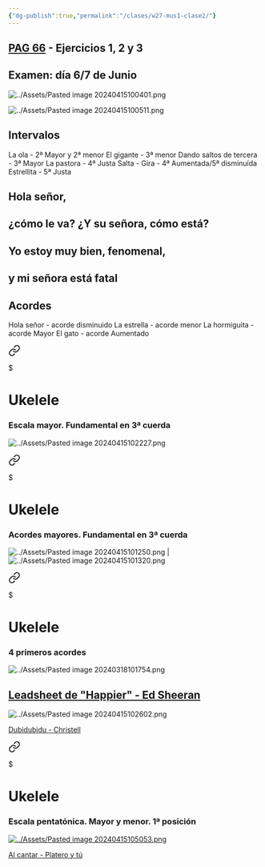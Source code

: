 ```yaml
---
{"dg-publish":true,"permalink":"/clases/w27-mus1-clase2/"}
---
```



<div class=slide>

## [PAG 66](https://www.blinklearning.com/v/1711020656/themes/tmpux/launch.php?theme=tmpux#activity/4239478/65132330/421303518) - Ejercicios 1, 2 y 3

</div>
<div class="slide">

## Examen: día 6/7 de Junio

</div>
<div class=slide>

![../Assets/Pasted image 20240415100401.png](/img/user/Assets/Pasted%20image%2020240415100401.png)

</div>

<div class=slide>

![../Assets/Pasted image 20240415100511.png](/img/user/Assets/Pasted%20image%2020240415100511.png)

</div>
<div class="slide">

## Intervalos

La ola - 2ª Mayor y 2ª menor
El gigante - 3ª menor
Dando saltos de tercera - 3ª Mayor
La pastora - 4ª Justa
Salta - Gira - 4ª Aumentada/5ª disminuída
Estrellita - 5ª Justa

</div>
<div class="slide">

## Hola señor,
## ¿cómo le va? ¿Y su señora, cómo está?
## Yo estoy muy bien, fenomenal,
## y mi señora está fatal

</div>
<div class=slide>

## Acordes

Hola señor - acorde disminuido
La estrella - acorde menor
La hormiguita - acorde Mayor
El gato - acorde Aumentado

</div>
<div class="slide">


<div class="transclusion internal-embed is-loaded"><a class="markdown-embed-link" href="/recursos/ukelele/#escala-mayor-fundamental-en-3-cuerda" aria-label="Open link"><svg xmlns="http://www.w3.org/2000/svg" width="24" height="24" viewBox="0 0 24 24" fill="none" stroke="currentColor" stroke-width="2" stroke-linecap="round" stroke-linejoin="round" class="svg-icon lucide-link"><path d="M10 13a5 5 0 0 0 7.54.54l3-3a5 5 0 0 0-7.07-7.07l-1.72 1.71"></path><path d="M14 11a5 5 0 0 0-7.54-.54l-3 3a5 5 0 0 0 7.07 7.07l1.71-1.71"></path></svg></a><div class="markdown-embed">

$<div class="markdown-embed-title">

# Ukelele

</div>


### Escala mayor. Fundamental en 3ª cuerda

![../Assets/Pasted image 20240415102227.png](/img/user/Assets/Pasted%20image%2020240415102227.png)


</div></div>


</div>
<div class="slide">


<div class="transclusion internal-embed is-loaded"><a class="markdown-embed-link" href="/recursos/ukelele/#acordes-mayores-fundamental-en-3-cuerda" aria-label="Open link"><svg xmlns="http://www.w3.org/2000/svg" width="24" height="24" viewBox="0 0 24 24" fill="none" stroke="currentColor" stroke-width="2" stroke-linecap="round" stroke-linejoin="round" class="svg-icon lucide-link"><path d="M10 13a5 5 0 0 0 7.54.54l3-3a5 5 0 0 0-7.07-7.07l-1.72 1.71"></path><path d="M14 11a5 5 0 0 0-7.54-.54l-3 3a5 5 0 0 0 7.07 7.07l1.71-1.71"></path></svg></a><div class="markdown-embed">

$<div class="markdown-embed-title">

# Ukelele

</div>


### Acordes mayores. Fundamental en 3ª cuerda

![../Assets/Pasted image 20240415101250.png](/img/user/Assets/Pasted%20image%2020240415101250.png)  |  ![../Assets/Pasted image 20240415101320.png](/img/user/Assets/Pasted%20image%2020240415101320.png)


</div></div>


</div>
<div class="slide">


<div class="transclusion internal-embed is-loaded"><a class="markdown-embed-link" href="/recursos/ukelele/#4-primeros-acordes" aria-label="Open link"><svg xmlns="http://www.w3.org/2000/svg" width="24" height="24" viewBox="0 0 24 24" fill="none" stroke="currentColor" stroke-width="2" stroke-linecap="round" stroke-linejoin="round" class="svg-icon lucide-link"><path d="M10 13a5 5 0 0 0 7.54.54l3-3a5 5 0 0 0-7.07-7.07l-1.72 1.71"></path><path d="M14 11a5 5 0 0 0-7.54-.54l-3 3a5 5 0 0 0 7.07 7.07l1.71-1.71"></path></svg></a><div class="markdown-embed">

$<div class="markdown-embed-title">

# Ukelele

</div>


### 4 primeros acordes

![../Assets/Pasted image 20240318101754.png](/img/user/Assets/Pasted%20image%2020240318101754.png)


</div></div>


</div>
<div class="slide">

## [Leadsheet de "Happier" - Ed Sheeran](https://tabs.ultimate-guitar.com/tab/ed-sheeran/happier-chords-1956585)

</div>
<div class="slide">

![../Assets/Pasted image 20240415102602.png](/img/user/Assets/Pasted%20image%2020240415102602.png)

</div>
<div class="slide">

[Dubidubidu - Christell](https://tabs.ultimate-guitar.com/user/tab/view?h=3J5Eu6dcT3STeidqe3Y1zdGE)

</div>
<div class="slide">


<div class="transclusion internal-embed is-loaded"><a class="markdown-embed-link" href="/recursos/ukelele/#escala-pentatonica-mayor-y-menor-1-posicion" aria-label="Open link"><svg xmlns="http://www.w3.org/2000/svg" width="24" height="24" viewBox="0 0 24 24" fill="none" stroke="currentColor" stroke-width="2" stroke-linecap="round" stroke-linejoin="round" class="svg-icon lucide-link"><path d="M10 13a5 5 0 0 0 7.54.54l3-3a5 5 0 0 0-7.07-7.07l-1.72 1.71"></path><path d="M14 11a5 5 0 0 0-7.54-.54l-3 3a5 5 0 0 0 7.07 7.07l1.71-1.71"></path></svg></a><div class="markdown-embed">

$<div class="markdown-embed-title">

# Ukelele

</div>


### Escala pentatónica. Mayor y menor. 1ª posición

[![../Assets/Pasted image 20240415105053.png](/img/user/Assets/Pasted%20image%2020240415105053.png)](https://www.soundslice.com/slices/Rrglc/)

</div></div>


</div>
<div class="slide">

[Al cantar - Platero y tú](https://tabs.ultimate-guitar.com/tab/1649804)

</div>


